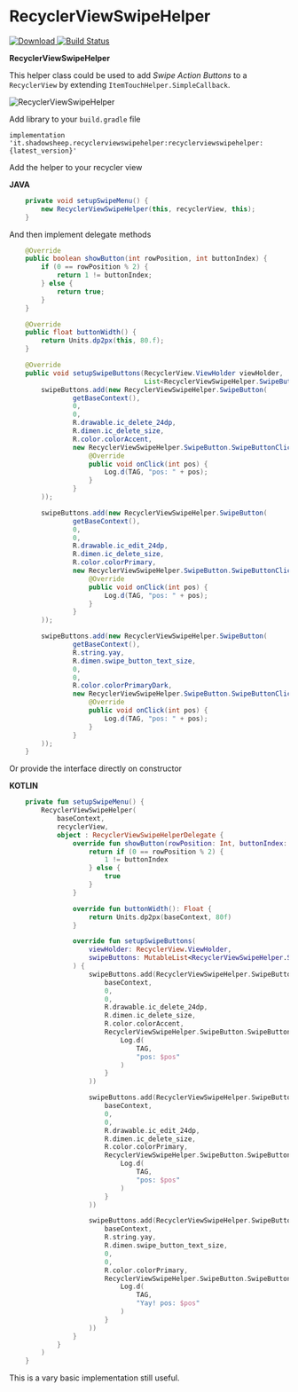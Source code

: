 # RecyclerViewSwipeHelper

[ ![Download](https://api.bintray.com/packages/shadowsheep/RecyclerViewSwipeHelper/RecyclerViewSwipeHelper/images/download.svg) ](https://bintray.com/shadowsheep/RecyclerViewSwipeHelper/RecyclerViewSwipeHelper/_latestVersion)
[![Build Status](https://travis-ci.org/shadowsheep1/RecyclerViewSwipeHelper.svg?branch=master)](https://travis-ci.org/shadowsheep1/RecyclerViewSwipeHelper)

**RecyclerViewSwipeHelper**

This helper class could be used to add *Swipe Action Buttons* to a `RecyclerView` by extending `ItemTouchHelper.SimpleCallback`.

![RecyclerViewSwipeHelper](http://www.shadowsheep.it/github/recyclerviewswipehelper_1.1.0-rc1.gif)

Add library to your `build.gradle` file

```
implementation 'it.shadowsheep.recyclerviewswipehelper:recyclerviewswipehelper:{latest_version}'
```

Add the helper to your recycler view

**JAVA**

```java
    private void setupSwipeMenu() {
        new RecyclerViewSwipeHelper(this, recyclerView, this);
    }
```

And then implement delegate methods

```java
    @Override
    public boolean showButton(int rowPosition, int buttonIndex) {
        if (0 == rowPosition % 2) {
            return 1 != buttonIndex;
        } else {
            return true;
        }
    }

    @Override
    public float buttonWidth() {
        return Units.dp2px(this, 80.f);
    }

    @Override
    public void setupSwipeButtons(RecyclerView.ViewHolder viewHolder,
                                  List<RecyclerViewSwipeHelper.SwipeButton> swipeButtons) {
        swipeButtons.add(new RecyclerViewSwipeHelper.SwipeButton(
                getBaseContext(),
                0,
                0,
                R.drawable.ic_delete_24dp,
                R.dimen.ic_delete_size,
                R.color.colorAccent,
                new RecyclerViewSwipeHelper.SwipeButton.SwipeButtonClickListener() {
                    @Override
                    public void onClick(int pos) {
                        Log.d(TAG, "pos: " + pos);
                    }
                }
        ));

        swipeButtons.add(new RecyclerViewSwipeHelper.SwipeButton(
                getBaseContext(),
                0,
                0,
                R.drawable.ic_edit_24dp,
                R.dimen.ic_delete_size,
                R.color.colorPrimary,
                new RecyclerViewSwipeHelper.SwipeButton.SwipeButtonClickListener() {
                    @Override
                    public void onClick(int pos) {
                        Log.d(TAG, "pos: " + pos);
                    }
                }
        ));

        swipeButtons.add(new RecyclerViewSwipeHelper.SwipeButton(
                getBaseContext(),
                R.string.yay,
                R.dimen.swipe_button_text_size,
                0,
                0,
                R.color.colorPrimaryDark,
                new RecyclerViewSwipeHelper.SwipeButton.SwipeButtonClickListener() {
                    @Override
                    public void onClick(int pos) {
                        Log.d(TAG, "pos: " + pos);
                    }
                }
        ));
    }
```

Or provide the interface directly on constructor

**KOTLIN**

```kotlin
    private fun setupSwipeMenu() {
        RecyclerViewSwipeHelper(
            baseContext,
            recyclerView,
            object : RecyclerViewSwipeHelperDelegate {
                override fun showButton(rowPosition: Int, buttonIndex: Int): Boolean {
                    return if (0 == rowPosition % 2) {
                        1 != buttonIndex
                    } else {
                        true
                    }
                }

                override fun buttonWidth(): Float {
                    return Units.dp2px(baseContext, 80f)
                }

                override fun setupSwipeButtons(
                    viewHolder: RecyclerView.ViewHolder,
                    swipeButtons: MutableList<RecyclerViewSwipeHelper.SwipeButton>
                ) {
                    swipeButtons.add(RecyclerViewSwipeHelper.SwipeButton(
                        baseContext,
                        0,
                        0,
                        R.drawable.ic_delete_24dp,
                        R.dimen.ic_delete_size,
                        R.color.colorAccent,
                        RecyclerViewSwipeHelper.SwipeButton.SwipeButtonClickListener { pos ->
                            Log.d(
                                TAG,
                                "pos: $pos"
                            )
                        }
                    ))

                    swipeButtons.add(RecyclerViewSwipeHelper.SwipeButton(
                        baseContext,
                        0,
                        0,
                        R.drawable.ic_edit_24dp,
                        R.dimen.ic_delete_size,
                        R.color.colorPrimary,
                        RecyclerViewSwipeHelper.SwipeButton.SwipeButtonClickListener { pos ->
                            Log.d(
                                TAG,
                                "pos: $pos"
                            )
                        }
                    ))

                    swipeButtons.add(RecyclerViewSwipeHelper.SwipeButton(
                        baseContext,
                        R.string.yay,
                        R.dimen.swipe_button_text_size,
                        0,
                        0,
                        R.color.colorPrimary,
                        RecyclerViewSwipeHelper.SwipeButton.SwipeButtonClickListener { pos ->
                            Log.d(
                                TAG,
                                "Yay! pos: $pos"
                            )
                        }
                    ))
                }
            }
        )
    }
```

This is a vary basic implementation still useful.
